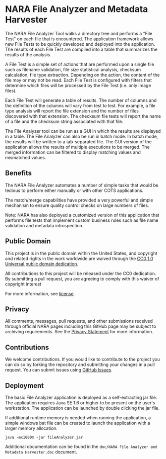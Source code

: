 NARA File Analyzer and Metadata Harvester
==

The NARA File Analyzer Tool walks a directory tree and performs a "File Test"
on each file that is encountered.  The application framework allows new File
Tests to be quickly developed and deployed into the application.  The results
of each File Test are compiled into a table that summarizes the results of the
analysis.
  
A File Test is a simple set of actions that are performed upon a single file
such as filename validation, file size statistical analysis, checksum
calculation, file type extraction.  Depending on the action, the content of
the file may or may not be read.  Each File Test is configured with filters
that determine which files will be processed by the File Test (i.e. only image
files).
   
Each File Test will generate a table of results.  The number of columns and
the definition of the columns will vary from test to test.  For example, a
file type analysis will report the file extension and the number of files
discovered with that extension.  The checksum file tests will report the name
of a file and the checksum string associated with that file.
    
The File Analyzer tool can be run as a GUI in which the results are
displayed in a table. The File Analyzer can also be run in batch mode.  In
batch mode, the results will be written to a tab-separated file.  The GUI
version of the application allows the results of multiple executions to be
merged.  The merged information can be filtered to display matching values
and mismatched values.
	 
## Benefits
	  
The NARA File Analyzer automates a number of simple tasks that would be
tedious to perform either manually or with other COTS applications. 
	   
The match/merge capabilities have provided a very powerful and simple
mechanism to ensure quality control checks on large numbers of files.  
	   
Note: NARA has also deployed a customized version of this application
that performs file tests that implement custom business rules such as
file name validation and metadata introspection.  
	    
## Public Domain

This project is in the public domain within the United States, and
copyright and related rights in the work worldwide are waived through
the [CC0 1.0 Universal public domain dedication](https://creativecommons.org/publicdomain/zero/1.0/).

All contributions to this project will be released under the CC0 dedication. By submitting a pull request, you are agreeing to comply with this waiver of copyright interest

For more information, see [license](https://github.com/usnationalarchives/File-Analyzer/blob/master/LICENSE.md).

## Privacy

All comments, messages, pull requests, and other submissions received through official NARA pages including this GitHub page may be subject to archiving requirements. See the [Privacy Statement](http://www.archives.gov/global-pages/privacy.html) for more information.

## Contributions

We welcome contributions. If you would like to contribute to the project you can do so by forking the repository and submitting your changes in a pull request. You can submit issues using [GitHub Issues](https://github.com/usnationalarchives/File-Analyzer/issues).

## Deployment
		 
The basic File Analyzer application is deployed as a self-extracting
jar file.  The application requires Java SE 1.6 or higher to be present
on the user's workstation.  The application can be launched by double
clicking the jar file. 
		  
If additional runtime memory is needed when running the application, a
simple windows bat file can be created to launch the application with
a larger memory allocation.

	java -mx1000m -jar fileAnalyzer.jar 
		   
Additional documentation can be found in the `doc/NARA File Analyzer and Metadata Harvester.doc` document.

